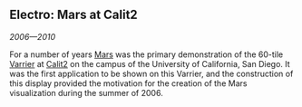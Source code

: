 ## Electro: Mars at Calit2

*2006&mdash;2010*

For a number of years [Mars][] was the primary demonstration of the 60-tile [Varrier][] at [Calit2][] on the campus of the University of California, San Diego. It was the first application to be shown on this Varrier, and the construction of this display provided the motivation for the creation of the Mars visualization during the summer of 2006.

[mars]:    applications.html#mars
[varrier]: research.html#varrier
[calit2]:  http://www.calit2.net/